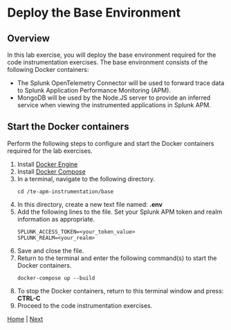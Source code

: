 # Deploy the Base Environment

## Overview
In this lab exercise, you will deploy the base environment required for the code instrumentation exercises. The base environment consists of the following Docker containers:
* The Splunk OpenTelemetry Connector will be used to forward trace data to Splunk Application Performance Monitoring (APM).
* MongoDB will be used by the Node.JS server to provide an inferred service when viewing the instrumented applications in Splunk APM.

## Start the Docker containers
Perform the following steps to configure and start the Docker containers required for the lab exercises.

1. Install [Docker Engine](https://docs.docker.com/engine/install/)
1. Install [Docker Compose](https://docs.docker.com/compose/install/) 
1. In a terminal, navigate to the following directory.
    ```
    cd /te-apm-instrumentation/base
    ```
1. In this directory, create a new text file named: **.env**
1. Add the following lines to the file. Set your Splunk APM token and realm information as appropriate.
    ```
    SPLUNK_ACCESS_TOKEN=<your_token_value>
    SPLUNK_REALM=<your_realm>
    ```
1. Save and close the file.
1. Return to the terminal and enter the following command(s) to start the Docker containers.
    ```
    docker-compose up --build
    ```
1. To stop the Docker containers, return to this terminal window and press: **CTRL-C**
1. Proceed to the code instrumentation exercises.

[Home](../) | [Next](../nodejs/)